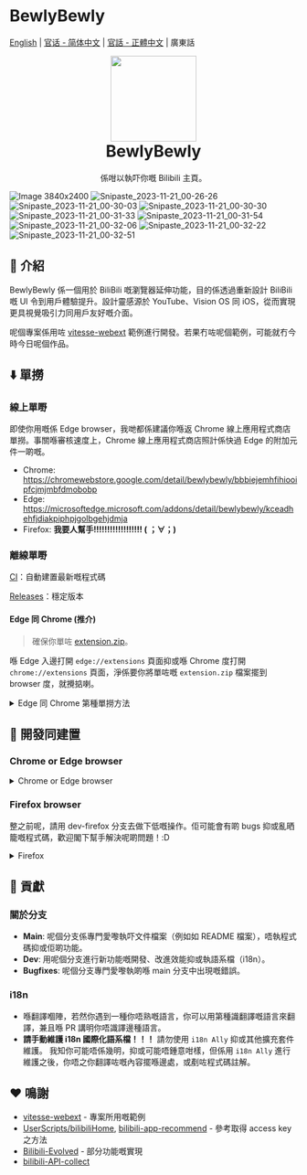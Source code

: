 # BewlyBewly

[English](README.md) | [官话 - 简体中文](README-cmn_CN.md) | [官話 - 正體中文](README-cmn_TW.md) | 廣東話

<p align="center" style="margin-bottom: 0px !important;">
<img width="150" src="https://user-images.githubusercontent.com/33394391/160250512-410b71fc-7f25-4caf-b850-429227ff082a.png"><br/>
</p>

<h1 align="center" style="margin-top: 0px;">BewlyBewly</h1>

<p align="center">係咁以執吓你嘅 Bilibili 主頁。</p>

![Image 3840x2400](https://github.com/hakadao/BewlyBewly/assets/33394391/ad726480-e6ef-4823-82e0-e3c3735a3909)
![Snipaste_2023-11-21_00-26-26](https://github.com/hakadao/BewlyBewly/assets/33394391/b1c1c25a-482a-438f-8e61-4d67cb32aea1)
![Snipaste_2023-11-21_00-30-03](https://github.com/hakadao/BewlyBewly/assets/33394391/1a9f0c56-5053-40d9-bec8-72665f85962d)
![Snipaste_2023-11-21_00-30-30](https://github.com/hakadao/BewlyBewly/assets/33394391/4cb44949-8352-4607-9dd4-74a8d1e00a74)
![Snipaste_2023-11-21_00-31-33](https://github.com/hakadao/BewlyBewly/assets/33394391/9ebebfd9-d8a8-411d-8c10-cf7cdb60abd4)
![Snipaste_2023-11-21_00-31-54](https://github.com/hakadao/BewlyBewly/assets/33394391/86ad5303-56b2-4d68-985d-300f2825ee49)
![Snipaste_2023-11-21_00-32-06](https://github.com/hakadao/BewlyBewly/assets/33394391/64b6eac1-d9ee-4157-a850-b940700a565b)
![Snipaste_2023-11-21_00-32-22](https://github.com/hakadao/BewlyBewly/assets/33394391/2533a1f9-3cb1-402e-96bb-3755404ddf02)
![Snipaste_2023-11-21_00-32-51](https://github.com/hakadao/BewlyBewly/assets/33394391/a439ea59-cc80-48aa-9c6a-ec5d4da98441)

## 👋 介紹

BewlyBewly 係一個用於 BiliBili 嘅瀏覽器延伸功能，目的係透過重新設計 BiliBili 嘅 UI 令到用戶體驗提升。設計靈感源於 YouTube、Vision OS 同 iOS，從而實現更具視覺吸引力同用戶友好嘅介面。

呢個專案係用咗 [vitesse-webext](https://github.com/antfu/vitesse-webext) 範例進行開發。若果冇咗呢個範例，可能就冇今時今日呢個作品。

## ⬇️ 單撈

### 線上單嘢

即使你用嘅係 Edge browser，我哋都係建議你喺返 Chrome 線上應用程式商店單撈。事關喺審核速度上，Chrome 線上應用程式商店照計係快過 Edge 的附加元件一啲嘅。

- Chrome: <https://chromewebstore.google.com/detail/bewlybewly/bbbiejemhfihiooipfcjmjmbfdmobobp>
- Edge: <https://microsoftedge.microsoft.com/addons/detail/bewlybewly/kceadhehfjdiakpiphpjgolbgehjdmja>
- Firefox: **我要人幫手!!!!!!!!!!!!!!!!!! ( ；∀；)**

### 離線單嘢

[CI](https://github.com/hakadao/BewlyBewly/actions)：自動建置最新嘅程式碼

[Releases](https://github.com/hakadao/BewlyBewly/releases)：穩定版本

#### Edge 同 Chrome (推介)

> 確保你單咗 [extension.zip](https://github.com/hakadao/BewlyBewly/releases)。

喺 Edge 入邊打開 `edge://extensions` 頁面抑或喺 Chrome 度打開 `chrome://extensions` 頁面，淨係要你將單咗嘅 `extension.zip` 檔案擺到 browser 度，就攪掂喇。

<details>
 <summary> Edge 同 Chrome 第種單撈方法 </summary>

#### Edge

> 確保你單咗 [extension.zip](https://github.com/hakadao/BewlyBewly/releases) 兼且解壓縮個檔案

1. 喺地址欄入邊輸入 `edge://extensions/`，然之後撳 Enter
2. 打開`開發者模式`，撳`載入解壓縮` <br/> <img width="655" alt="image" src="https://user-images.githubusercontent.com/33394391/232246901-e3544c16-bde2-480d-b770-ca5242793963.png">
3. 將解開嘅擴充功能資料夾載入到你嘅瀏覽器度

#### Chrome
>
> 確保你單咗 [extension.zip](https://github.com/hakadao/BewlyBewly/releases) 兼且解壓縮個檔案

1. 在地址欄中輸入 `chrome://extensions/`，然後按下 Enter 鍵
2. 打開`開發者模式`，撳`載入解壓縮` <br/> <img width="655" alt="Snipaste_2022-03-27_18-17-04" src="https://user-images.githubusercontent.com/33394391/160276882-13da0484-92c1-47dd-add8-7655c5c2bf1c.png">
3. 將解開嘅擴充功能資料夾載入到你嘅瀏覽器度

</details>

## 🔧 開發同建置

### Chrome or Edge browser

<details>
  <summary>Chrome or Edge browser</summary>

#### 開發 (Chrome or Edge)

```bash
pnpm dev
```

然之後喺瀏覽器度用 `extension/` 資料夾愛嚟載入此擴充功能。
每一次執過 code 之後，你都要撳 [Extensions Reloader](https://chromewebstore.google.com/detail/extensions-reloader/fimgfedafeadlieiabdeeaodndnlbhid) 粒掣，然之後 refresh 個 page，確保係有效果。

#### 建置 (Chrome or Edge)

建置擴充功能，要執行下底嘅指令

```bash
pnpm build
```

然之後打包 `extension` 下嘅檔案

</details>

### Firefox browser

整之前呢，請用 dev-firefox 分支去做下低嘅操作。佢可能會有啲 bugs 抑或亂晒籠嘅程式碼，歡迎閣下幫手解決呢啲問題！:D

<details>
  <summary>Firefox</summary>

#### 開發 (Firefox)

```bash
pnpm dev-firefox
```

然之後喺瀏覽器度用 `extension-firefox/` 資料夾愛嚟載入此擴充功能。
每一次執過 code 之後，你都要撳 [Extensions Reloader](https://chromewebstore.google.com/detail/extensions-reloader/fimgfedafeadlieiabdeeaodndnlbhid) 粒掣，然之後 refresh 個 page，確保係有效果。

#### 建置 (Firefox)

建置擴充功能，要執行下底嘅指令

```bash
pnpm build-firefox
```

然之後打包 `extension-firefox` 下嘅檔案

</details>

## 🤝 貢獻

### 關於分支

- **Main**: 呢個分支係專門愛嚟執吓文件檔案（例如如 README 檔案），唔執程式碼抑或佢啲功能。
- **Dev**: 用呢個分支進行新功能嘅開發、改進效能抑或執語系檔（i18n）。
- **Bugfixes**: 呢個分支專門愛嚟執啲喺 main 分支中出現嘅錯誤。

### i18n

- 喺翻譯嗰陣，若然你遇到一種你唔熟嘅語言，你可以用第種識翻譯嘅語言來翻譯，兼且喺 PR 講明你唔識譯邊種語言。
- **請手動維護 i18n 國際化語系檔！！！** 請勿使用 `i18n Ally` 抑或其他擴充套件維護。 我知你可能唔係幾明，抑或可能唔鍾意咁樣，但係用 `i18n Ally` 進行維護之後，你唔之你翻譯咗嘅內容擺喺邊處，或剷咗程式碼註解。

## ❤️ 鳴謝

- [vitesse-webext](https://github.com/antfu/vitesse-webext) - 專案所用嘅範例
- [UserScripts/bilibiliHome](https://github.com/indefined/UserScripts/tree/master/bilibiliHome), [bilibili-app-recommend](https://github.com/magicdawn/bilibili-app-recommend) - 參考取得 access key 之方法
- [Bilibili-Evolved](https://github.com/the1812/Bilibili-Evolved) - 部分功能嘅實現
- [bilibili-API-collect](https://github.com/SocialSisterYi/bilibili-API-collect)
